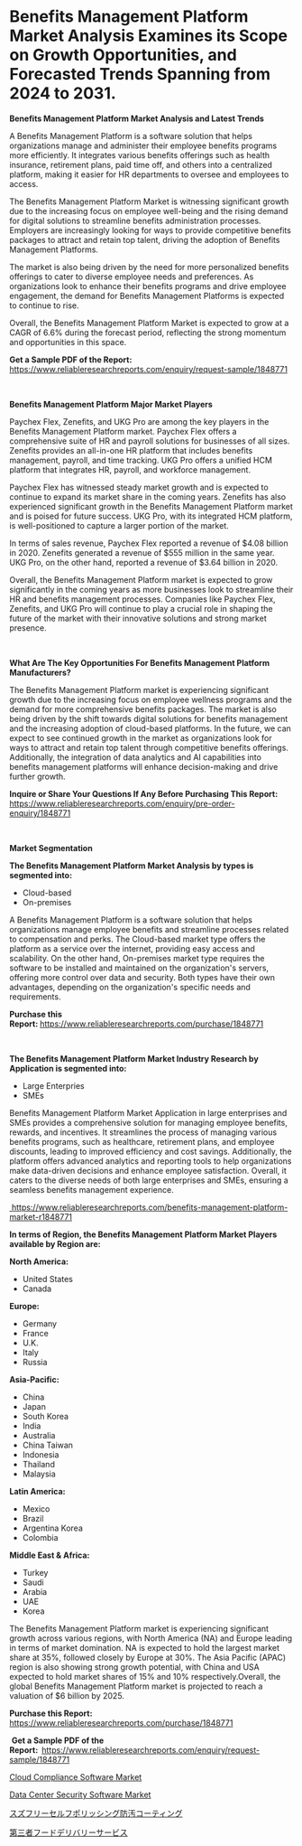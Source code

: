 <p><h1>Benefits Management Platform Market Analysis Examines its Scope on Growth Opportunities, and Forecasted Trends Spanning from 2024 to 2031.</h1></p><p><strong>Benefits Management Platform Market Analysis and Latest Trends</strong></p>
<p><p>A Benefits Management Platform is a software solution that helps organizations manage and administer their employee benefits programs more efficiently. It integrates various benefits offerings such as health insurance, retirement plans, paid time off, and others into a centralized platform, making it easier for HR departments to oversee and employees to access.</p><p>The Benefits Management Platform Market is witnessing significant growth due to the increasing focus on employee well-being and the rising demand for digital solutions to streamline benefits administration processes. Employers are increasingly looking for ways to provide competitive benefits packages to attract and retain top talent, driving the adoption of Benefits Management Platforms.</p><p>The market is also being driven by the need for more personalized benefits offerings to cater to diverse employee needs and preferences. As organizations look to enhance their benefits programs and drive employee engagement, the demand for Benefits Management Platforms is expected to continue to rise.</p><p>Overall, the Benefits Management Platform Market is expected to grow at a CAGR of 6.6% during the forecast period, reflecting the strong momentum and opportunities in this space.</p></p>
<p><strong>Get a Sample PDF of the Report:&nbsp;</strong> <a href="https://www.reliableresearchreports.com/enquiry/request-sample/1848771">https://www.reliableresearchreports.com/enquiry/request-sample/1848771</a></p>
<p>&nbsp;</p>
<p><strong>Benefits Management Platform Major Market Players</strong></p>
<p><p>Paychex Flex, Zenefits, and UKG Pro are among the key players in the Benefits Management Platform market. Paychex Flex offers a comprehensive suite of HR and payroll solutions for businesses of all sizes. Zenefits provides an all-in-one HR platform that includes benefits management, payroll, and time tracking. UKG Pro offers a unified HCM platform that integrates HR, payroll, and workforce management.</p><p>Paychex Flex has witnessed steady market growth and is expected to continue to expand its market share in the coming years. Zenefits has also experienced significant growth in the Benefits Management Platform market and is poised for future success. UKG Pro, with its integrated HCM platform, is well-positioned to capture a larger portion of the market.</p><p>In terms of sales revenue, Paychex Flex reported a revenue of $4.08 billion in 2020. Zenefits generated a revenue of $555 million in the same year. UKG Pro, on the other hand, reported a revenue of $3.64 billion in 2020.</p><p>Overall, the Benefits Management Platform market is expected to grow significantly in the coming years as more businesses look to streamline their HR and benefits management processes. Companies like Paychex Flex, Zenefits, and UKG Pro will continue to play a crucial role in shaping the future of the market with their innovative solutions and strong market presence.</p></p>
<p>&nbsp;</p>
<p><strong>What Are The Key Opportunities For Benefits Management Platform Manufacturers?</strong></p>
<p><p>The Benefits Management Platform market is experiencing significant growth due to the increasing focus on employee wellness programs and the demand for more comprehensive benefits packages. The market is also being driven by the shift towards digital solutions for benefits management and the increasing adoption of cloud-based platforms. In the future, we can expect to see continued growth in the market as organizations look for ways to attract and retain top talent through competitive benefits offerings. Additionally, the integration of data analytics and AI capabilities into benefits management platforms will enhance decision-making and drive further growth.</p></p>
<p><strong>Inquire or Share Your Questions If Any Before Purchasing This Report:</strong> <a href="https://www.reliableresearchreports.com/enquiry/pre-order-enquiry/1848771">https://www.reliableresearchreports.com/enquiry/pre-order-enquiry/1848771</a></p>
<p>&nbsp;</p>
<p><strong>Market Segmentation</strong></p>
<p><strong>The Benefits Management Platform Market Analysis by types is segmented into:</strong></p>
<p><ul><li>Cloud-based</li><li>On-premises</li></ul></p>
<p><p>A Benefits Management Platform is a software solution that helps organizations manage employee benefits and streamline processes related to compensation and perks. The Cloud-based market type offers the platform as a service over the internet, providing easy access and scalability. On the other hand, On-premises market type requires the software to be installed and maintained on the organization's servers, offering more control over data and security. Both types have their own advantages, depending on the organization's specific needs and requirements.</p></p>
<p><strong>Purchase this Report:&nbsp;</strong><a href="https://www.reliableresearchreports.com/purchase/1848771">https://www.reliableresearchreports.com/purchase/1848771</a></p>
<p>&nbsp;</p>
<p><strong>The Benefits Management Platform Market Industry Research by Application is segmented into:</strong></p>
<p><ul><li>Large Enterpries</li><li>SMEs</li></ul></p>
<p><p>Benefits Management Platform Market Application in large enterprises and SMEs provides a comprehensive solution for managing employee benefits, rewards, and incentives. It streamlines the process of managing various benefits programs, such as healthcare, retirement plans, and employee discounts, leading to improved efficiency and cost savings. Additionally, the platform offers advanced analytics and reporting tools to help organizations make data-driven decisions and enhance employee satisfaction. Overall, it caters to the diverse needs of both large enterprises and SMEs, ensuring a seamless benefits management experience.</p></p>
<p><a href="https://www.reliableresearchreports.com/benefits-management-platform-market-r1848771">&nbsp;https://www.reliableresearchreports.com/benefits-management-platform-market-r1848771</a></p>
<p><strong>In terms of Region, the Benefits Management Platform Market Players available by Region are:</strong></p>
<p>
    <p> <strong> North America: </strong>
        <ul>
            <li>United States</li>
            <li>Canada</li>
        </ul>
        </p> 
    <p> <strong> Europe: </strong>
        <ul>
            <li>Germany</li>
            <li>France</li>
            <li>U.K.</li>
            <li>Italy</li>
            <li>Russia</li>
        </ul>
        </p> 
    <p> <strong> Asia-Pacific: </strong>
        <ul>
            <li>China</li>
            <li>Japan</li>
            <li>South Korea</li>
            <li>India</li>
            <li>Australia</li>
            <li>China Taiwan</li>
            <li>Indonesia</li>
            <li>Thailand</li>
            <li>Malaysia</li>
        </ul>
        </p> 
    <p> <strong> Latin America: </strong>
        <ul>
            <li>Mexico</li>
            <li>Brazil</li>
            <li>Argentina Korea</li>
            <li>Colombia</li>
        </ul>
        </p> 
    <p> <strong> Middle East & Africa: </strong>
        <ul>
            <li>Turkey</li>
            <li>Saudi</li>
            <li>Arabia</li>
            <li>UAE</li>
            <li>Korea</li>
        </ul>
    </p>
    </p>
<p><p>The Benefits Management Platform market is experiencing significant growth across various regions, with North America (NA) and Europe leading in terms of market domination. NA is expected to hold the largest market share at 35%, followed closely by Europe at 30%. The Asia Pacific (APAC) region is also showing strong growth potential, with China and USA expected to hold market shares of 15% and 10% respectively.Overall, the global Benefits Management Platform market is projected to reach a valuation of $6 billion by 2025.</p></p>
<p><strong>Purchase this Report: </strong><a href="https://www.reliableresearchreports.com/purchase/1848771">https://www.reliableresearchreports.com/purchase/1848771</a></p>
<p>&nbsp;<strong>Get a Sample PDF of the Report:&nbsp;&nbsp;</strong><a href="https://www.reliableresearchreports.com/enquiry/request-sample/1848771">https://www.reliableresearchreports.com/enquiry/request-sample/1848771</a></p>
<p><strong></strong></p>
<p><p><a href="https://github.com/setiawananhar13/Market-Research-Report-List-1/blob/main/cloud-compliance-software-market.md">Cloud Compliance Software Market</a></p><p><a href="https://github.com/sahltyb2/Market-Research-Report-List-1/blob/main/data-center-security-software-market.md">Data Center Security Software Market</a></p><p><a href="https://github.com/DwightHuels1/Market-Research-Report-List-2/blob/main/2366801181236.md">スズフリーセルフポリッシング防汚コーティング</a></p><p><a href="https://github.com/tanyaali3/Market-Research-Report-List-2/blob/main/1284913181235.md">第三者フードデリバリーサービス</a></p></p>